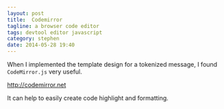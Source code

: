 ```yaml
---
layout: post
title:  Codemirror
tagline: a browser code editor
tags: devtool editor javascript
category: stephen
date: 2014-05-28 19:40
---
```

When I implemented the template design for a tokenized message, I found `CodeMirror.js` very useful.

<http://codemirror.net>

It can help to easily create code highlight and formatting.

